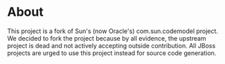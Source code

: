 About
=====

This project is a fork of Sun's (now Oracle's) com.sun.codemodel project.  We
decided to fork the project because by all evidence, the upstream project is
dead and not actively accepting outside contribution.  All JBoss projects
are urged to use this project instead for source code generation.
